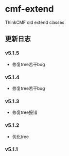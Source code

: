 # cmf-extend
ThinkCMF old extend classes

## 更新日志
### v5.1.5
* 修复tree若干bug

### v5.1.4
* 修复tree若干bug

### v5.1.3
* 修复tree报错

### v5.1.2
* 优化tree

### v5.1.1

